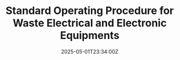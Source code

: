 ---
title: Standard Operating Procedure for Waste Electrical and Electronic Equipments
linkTitle: Standard Operating Procedure for Waste Electrical and Electronic Equipments
date: '2025-05-01T23:34:00Z'
weight: 1
description: Establish a procedure for managing Waste Electrical and Electronic Equipment
  (WEEE) that includes identification, segregation, evaluation for reuse, recycling,
  and proper disposal, ensuring compliance with ISO 20121 standards and promoting
  sustainability within the organization.
draft: false
ref: standard-operating-procedure-for-waste-electrical-and-electronic-equipments
---